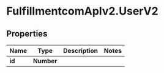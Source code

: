 # FulfillmentcomApIv2.UserV2

## Properties
Name | Type | Description | Notes
------------ | ------------- | ------------- | -------------
**id** | **Number** |  | 
